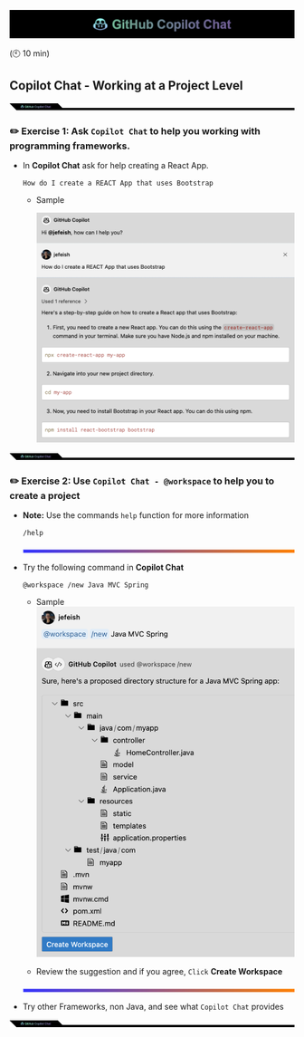 ![cover](images/copilot-chat-cover-wide.png)

 (:clock10: 10 min)

## Copilot Chat - Working at a Project Level

![cover](images/copilot-chat-cover-wide-2.png)

### :pencil2: Exercise 1: Ask **`Copilot Chat`** to help you working with programming frameworks.

- In **Copilot Chat** ask for help creating a React App.

    ```
    How do I create a REACT App that uses Bootstrap
    ```

    - Sample

      ![react](images/react-app.png)

![cover](images/copilot-chat-cover-wide-2.png)


### :pencil2: Exercise 2: Use **`Copilot Chat - @workspace`** to help you to create a project

- **Note:** Use the commands `help` function for more information
  ```
  /help
  ``` 
    
  ![cover](images/copilot-chat-cover-wide-3.png)

- Try the following command in **Copilot Chat**
  ```
  @workspace /new Java MVC Spring
  ```

  - Sample
  ![sample](images/copilot-chat-workspace-new.png)

  - Review the suggestion and if you agree, `Click` **Create Workspace**

  ![cover](images/copilot-chat-cover-wide-3.png)

- Try other Frameworks, non Java, and see what `Copilot Chat` provides

![cover](images/copilot-chat-cover-wide-2.png)
